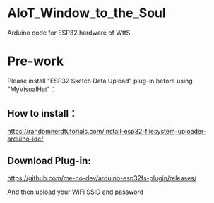 # AIoT_Window_to_the_Soul
 Arduino code for ESP32 hardware of WttS
# Pre-work
 Please install "ESP32 Sketch Data Upload" plug-in before using "MyVisualHat"：
 ## How to install：
  https://randomnerdtutorials.com/install-esp32-filesystem-uploader-arduino-ide/
 ## Download Plug-in:
  https://github.com/me-no-dev/arduino-esp32fs-plugin/releases/
 
 And then upload your WiFi SSID and password
